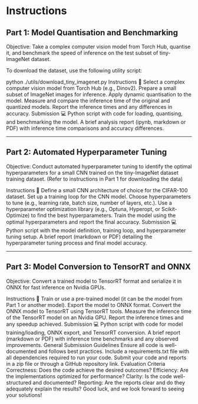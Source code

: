 # Instructions

## Part 1: Model Quantisation and Benchmarking

Objective: Take a complex computer vision model from Torch Hub, quantise it, and benchmark the speed of inference on the test subset of tiny-ImageNet dataset.

To download the dataset, use the following utility script:

python ./utils/download_tiny_imagenet.py
Instructions 📃
Select a complex computer vision model from Torch Hub (e.g., Dinov2).
Prepare a small subset of ImageNet images for inference.
Apply dynamic quantisation to the model.
Measure and compare the inference time of the original and quantized models.
Report the inference times and any differences in accuracy.
Submission 💻
Python script with code for loading, quantising, and benchmarking the model.
A brief analysis report (ipynb, markdown or PDF) with inference time comparisons and accuracy differences.

------------------------------------------------------------------------------

## Part 2: Automated Hyperparameter Tuning

Objective: Conduct automated hyperparameter tuning to identify the optimal hyperparameters for a small CNN trained on the tiny-ImageNet dataset training dataset. (Refer to instructions in Part 1 for downloading the data)

Instructions 📃
Define a small CNN architecture of choice for the CIFAR-100 dataset.
Set up a training loop for the CNN model.
Choose hyperparameters to tune (e.g., learning rate, batch size, number of layers, etc.).
Use a hyperparameter optimization library (e.g., Optuna, Hyperopt, or Scikit-Optimize) to find the best hyperparameters.
Train the model using the optimal hyperparameters and report the final accuracy.
Submission 💻
Python script with the model definition, training loop, and hyperparameter tuning setup.
A brief report (markdown or PDF) detailing the hyperparameter tuning process and final model accuracy.

------------------------------------------------------------------------------

## Part 3: Model Conversion to TensorRT and ONNX

Objective: Convert a trained model to TensorRT format and serialize it in ONNX for fast inference on Nvidia GPUs.

Instructions 📃
Train or use a pre-trained model (it can be the model from Part 1 or another model).
Export the model to ONNX format.
Convert the ONNX model to TensorRT using TensorRT tools.
Measure the inference time of the TensorRT model on an Nvidia GPU.
Report the inference times and any speedup achieved.
Submission 💻
Python script with code for model training/loading, ONNX export, and TensorRT conversion.
A brief report (markdown or PDF) with inference time benchmarks and any observed improvements.
General Submission Guidelines
Ensure all code is well-documented and follows best practices.
Include a requirements.txt file with all dependencies required to run your code.
Submit your code and reports in a zip file or through a GitHub repository link.
Evaluation Criteria
Correctness: Does the code achieve the desired outcomes?
Efficiency: Are the implementations optimized for performance?
Clarity: Is the code well-structured and documented?
Reporting: Are the reports clear and do they adequately explain the results?
Good luck, and we look forward to seeing your solutions!